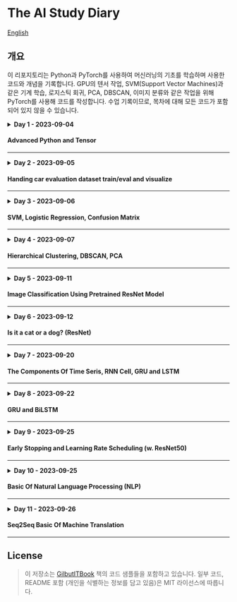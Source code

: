 # The AI Study Diary

[English](./README_en.md)

## 개요

이 리포지토리는 Python과 PyTorch를 사용하여 머신러닝의 기초를 학습하며 사용한 코드와 개념을 기록합니다.
GPU의 텐서 작업, SVM(Support Vector Machines)과 같은 기계 학습, 로지스틱 회귀, PCA, DBSCAN, 이미지 분류와 같은 작업을 위해
PyTorch를 사용해 코드를 작성합니다. 수업 기록이므로, 목차에 대해 모든 코드가 포함되어 있지 않을 수 있습니다.


<details>
    <summary><b>Day 1 - 2023-09-04</b></summary>

- OOP 기본 개념
    - 스페셜 메소드
    - `super()` 및 클래스 상속

#### 스칼라? 벡터? 텐서?

- Scala [x]
- Vector [x, y]
- Tensor [x, y, ...z]

#### GPU에서의 PyTorch

```python
import torch

# !!! Before !!!
print(torch.cuda.is_available())  # 참이여야 합니다.

# cuda:n 형식으로 작성합니다. n은 GPU의 인덱스 번호입니다.
ex = torch.tensor([[1, 2], [3, 4]], device="cuda:0")
res = ex.to("cpu").numpy()
print(res)
```

#### Shape 조작하기

```python
import torch

a = torch.tensor([[1, 2, 3, 4], [5, 6, 7, 8]], dtype=torch.int8)
b = torch.tensor([[1, 2, 3, 4], [5, 6, 7, 8]], dtype=torch.int8)

c = a + b

print(c.shape)
print(c.view(8, 1))
print(c.view(1, 8))
```

</details>

#### Advanced Python and Tensor

---

<details>
    <summary><b>Day 2 - 2023-09-05</b></summary>


---
### 코드 목차
- Numpy
    - 배열
    - 인덱싱
    - 배열을 텐서로 변환하기
- Pandas
- Matplotlib
- 자동차 평가 데이터 세트 (w. PyTorch)
    - Data
        - Preprocessing
        - Visualization
    - Model
        - Training
        - Evaluation

</details>

#### Handing car evaluation dataset train/eval and visualize

---
<details>
    <summary><b>Day 3 - 2023-09-06</b></summary>

- Pandas
    - 데이터프레임
- 기본적인 머신러닝 개념 복습하기
- 서포트 벡터 머신 `(SVM)`
- `비선형`과 `선형 분류`
- `로지스틱 회귀`를 사용한 숫자 예측
- `혼동 행렬`에 대하여

*선형 분류*는 *비선형 분류*보다 빠르지만, 만약 데이터가 선형적으로 분포되어 있지 않다면, 선형 회귀는 사용될 수 없습니다.
이 경우, *비선형 회귀*를 사용해야만 합니다.

> 키워드 :  
> KNN, SVN, 결정트리, 선형희귀, 로지스틱 회귀
>
> ex) 비지도 학습이 아닌것은?

- DBSCAN / PCA
    - 밀도 기반으로 군집을 분석하고 시각화 후 하이퍼 파라미터를 변경하여 나타나는 현상 확인
        - 하이퍼 파라미터를 큰 폭으로 변경하니 클러스터의 많은 부분이 무시됨
    - 차원이 축소된 데이터 핸들링
    - 범례 및 기타 matplotlib 구성

</details>

#### SVM, Logistic Regression, Confusion Matrix

---
<details>
    <summary><b>Day 4 - 2023-09-07</b></summary>

### 간단 머신러닝 개념
- 지도
    - KNN
        - 입력된 값이 훈련된 값의 집합과 인접한지 비교함
    - SVM
        - 데이터의 집합 사이에 선을 그어 구분하는데 선의 margin을
          gamma과 c(cost)를 조절하여 결정함.
    - 결정트리
    - 회귀
        - Iris 꽃의 종류, 타이타닉 생존자 등
    - 선형 회귀
        - 말그대로 선만 긋기떄문에 속도가 빠르지만 정확도가 떨어짐
    - 로지스틱 회귀
        - 곡선을 그릴 수 있으며, 당연히 속도가 느려지고 정확도가 비교적 높음
- 비지도
    - 계층 군집화(Hierarchical Clustering)
        - 개별 개체들을 하나의 클러스터로 보고, 가까운 클러스터끼리 합치면서 클러스터의 개수를 줄여 나가는 방식입니다.
    - DBSCAN
        - 밀도 기반의 군집화 알고리즘으로, 밀도가 높은 부분을 클러스터로 인식합니다.
    - PCA (Principal Component Analysis)
        - 다차원의 데이터를 시각화하거나 차원을 축소할 때 주로 사용되는 비지도학습 방법입니다.
### CNN, DNN 코드 코멘트
- 'FashionMNIST'을 처리하는 CNN과 DNN 모델 작성, 각 epoch당 진행 상황 (iteraction, loss, accuracy)을 출력시켜 학습 과정을 확인.
- CNN은 데이터가 약간만 달라져도 정확도가 떨어지기에 의미가 없음.
- DNN은 데이터가 달라져도 정확도가 높은 편임.
하지만 학습 데이터에 한해선 CNN과 DNN 모두 iteration이 2만까지 늘어나도 정확도는 비슷했음 (CNN 89%, DNN 90%)

### 전이학습 - Transfer Learning

- 미리 학습된 모델을 가져와서 사용함.
- 데이터셋을 불러와 `전처리 -> 모델 불러오기 -> 최적화/손실 함수 선언 -> 추가 학습 -> 테스트` 과정을 거쳐 모델을 추가학습 시키는 코드를 작성함.
- 테스트를 거쳐 예측 결과를 기반으로 손실을 계삲고 최적화 과정을 거쳐 epoch를 반복함.
    - 최고의 정확도를 가지는 모델을 저장함.
</details>

#### Hierarchical Clustering, DBSCAN, PCA

---


<details>
    <summary><b>Day 5 - 2023-09-11</b></summary>

# 사전훈련된 ResNet 모델을 사용하여 이미지 분류하기

### 왜 주피터가 필요한가요?

- 주피터는 IPython (Interactive Python) 기반입니다.
- 기본적으로, 한번 실행된 파이썬 스크립트는 실행이 끝나면 사라집니다.
- 주피터를 사용하면 파이썬 스크립트의 출력을 유지하고 나중에 다시 실행할 수 있습니다. (메모리에 유지)
- 머신 러닝 코드는 보통 한 함수 호출로 인해 많은 시간을 소모합니다.
    - 따라서, 함수의 출력을 저장하여 시간을 아낄 수 있게 됩니다.

### 사전 훈련된 ResNet 모델을 사용한 고양이와 개 분류

- 훈련 데이터로부터 고양이와 개 이미지를 로드합니다.
- 이미지 분류를 위해 사전 훈련된 ResNet 모델을 활용합니다.
- 효율성을 높이기 위해 데이터셋에 변형을 적용합니다.
- 모델의 마지막 층을 두 클래스(고양이와 개)에 맞게 커스터마이징합니다.
- 주어진 에포크 수 동안 데이터셋을 반복하는 사용자 정의 훈련 함수 `train_model`을 정의합니다.
- `train_model` 내에서, 계산된 손실에 기초하여 모델 가중치를 조정하고 최상의 모델 상태를 추적합니다.
- 나중에 사용할 수 있도록 최상의 모델 상태를 저장합니다.

### 저장된 모델을 사용한 이미지 평가

- 훈련 과정 후에는 `eval_model()` 함수를 사용하여 테스트 데이터 세트에 대한 모델 성능을 평가합니다.
- 훈련 중에 저장된 모든 모델을 로드하고 모델의 예측 정확도를 평가합니다.
- 정확도가 가장 높은 모델을 식별하여 저장합니다.

</details>

#### Image Classification Using Pretrained ResNet Model

---

<details>
    <summary><b>Day 6 - 2023-09-12</b></summary>

- 모든 이미지를 정규화하는 `ImageTransform` 유틸리티 클래스를 사용하여 사진의 크기를 일괄되게 변경하고, 학습(train)과 검증(vaild) 데이터를 분리합니다.
    - 데이터의 방향에 과적합 되지 않도록 이미지의 절반을 뒤집어서 학습 데이터를 늘립니다.
        - 검증 과정에선 회전이 필요 없으므로 `RandomHorizeontalFlip()`을 사용하지 않습니다.
- 학습 데이터가 너무 많으므로 400개의 사진만 학습용으로 사용합니다.
- 불러오는 과정에서 `os.path.join()` 함수를 사용하여 경로를 합쳐 정확하게 불러옵니다.
- 데이터셋을 불러오는 코드 중 `cv2.cvtColor(img, cv2.COLOR_BGR2RGB)` 라는 코드는 OpenCV가 RGB가 아닌 BGR 값을 사용하기 때문에 색상을 변환하기 위한 과정입니다. (책의
  예제에서 `cv2`로 이미지를 불러오기에 따라했지만 효율적이지 못한 방법입니다.)
- 라벨의 이름을 학습 데이터 폴더의 하위 디렉토리 이름으로 설정합니다.
    - 이 과정에서 운영체제에 따라 separator가 다르므로 `os.path.sep`을 사용합니다.
        - `abel = img_path.split(path.sep)[-len(path.sep)].split('.')[0]`
- 학습 결과, 정확도가 높진 않지만 유의미한 결과를 보여주었습니다.

</details>

#### Is it a cat or a dog? (ResNet)

---

<details>
    <summary><b>Day 7 - 2023-09-20</b></summary>

### 개요
오늘은 좀 더 다양한 종류의 데이터셋을 다루기 위해 순환 신경망(RNN)에 대해 학습하였습니다.  
시계열, RNN의 기본, Long Short-Term Memory (LSTM) 그리고 Gated Recurret Units (GRU)에 대해 다룹니다.  

### 시계열 문제
- AR 모델
  - 자기 자신의 과거를 사용하여 미래를 예측하는 모델
- MA 모델
  - 자기 자신의 과거 오차를 사용하여 미래를 예측하는 모델
- ARMA 모델
  - AR과 MA 모델을 합친 모델
- ARIMA 모델  <-- 이걸로 예측을 진행 = ~~똥이였음~~
  - ARMA 모델에 추세를 예측하는 모델

### RNN
기본 RNN 셸은 'X', 이전 은닉 상태 'h'를 받아 '0'과 다음 은닉 상태 'h'를 출력합니다.
```python
class BasicRNNCell(nn.Module):
    def __init__(self, input_size, hidden_size, output_size):
        super(RNNCell, self).__init__()
        self.hidden_size = hidden_size
        self.i2h = nn.Linear(input_size + hidden_size, hidden_size)
        self.i2o = nn.Linear(input_size + hidden_size, output_size)
        
    
    def forward(self, input_, hidden):
        combined = torch.cat((input_, hidden), 1)
        hidden = self.i2h(combined)
        output = self.i2o(combined)
        return output, hidden
    
    def initHidden(self):
        return torch.zeros(1, self.hidden_size)
```

### LSTM
LSTM은 RNN 셸과 비슷하게 생겼지만 다음 셸로 전달되는 "셸 상태"로 다음 은닉 상태를 관리합니다.  
기존 RNN과의 차이는 셸 상태가 네트워크가 상태를 업데이트, 관리하고 불필요한 정보를 *__잊어버릴 가능성__* 이 생깁니다.  

```python
lstm = nn.LSTM(input_size=input_dim, hidden_size=hidden_dim, num_layers=n_layers)  # LSTM
linear = nn.Linear(hidden_dim, output_dim)  # Output layer
```
    
### GRU
Gated Recurrent Unit (GRU)는 단일 업데이트 게이트에  "forget" 게이트와 "input" 게이트를 결합하여 셸 상태와 은닉 상태를 병합하여 과적합을 방지하는 효과를 낼 수 있습니다.

```python
gru = nn.GRU(input_size=input_dim, hidden_size=hidden_dim, num_layers=n_layers)  # GRU layer
linear = nn.Linear(hidden_dim, output_dim)  # Output layer
```

다양한 종류의 RNN 변종 방법들이 있지만 어떠한 데이터셋이 어떤 방법이 가장 적합한지는 경우에 따라 다르기에 이에 맞춰서 잘 선택하는 것이 중요합니다.


</details>

#### The Components Of Time Seris, RNN Cell, GRU and LSTM

---

<details>
<summary><b>Day 8 - 2023-09-22</b></summary>


오늘은 GRU (Gated Recurrent Unit)와 BiLSTM (Bidirectional Long Short-Term Memory)에 대해 알아보았습니다.  
GRU는 기본적으로 LSTM의 단순화 버전으로, 정확도는 약간 낮지만 컴퓨팅 비용이 더 적은 모델입니다.   
BiLSTM(양방향 RNN 이라고도 함)는 정보를 두 가지 방향(과거와 미래)에서 수집하여 시퀀스의 각 지점에서 더 많은 컨텍스트를 제공해 LSTM의 성능을 향상시킵니다.

### GRU 구현

GRU는 LSTM의 변형으로, 복잡성을 줄이고 계산 효율성을 향상시키기 위해 게이트의 수를 줄였습니다.   
데이터셋에 대해 꽤 높은 정확도를 확인할 수 있었습니다.

### BiLSTM 구현

BiLSTM은 기본 LSTM 구조를 개선한 모델로, 맥락의 가중치를 두 개의 방향(과거와 미래)에 걸쳐 분배하는 능력을 가지고 있습니다.
하지만 BiLSTM의 경우에는 데이터셋이 대해 적합하지 않아(과거와 미래에 대한 영향이 없거나 적음), 낮은 정확도를 보였습니다.

### 결론

- GRU는 LSTM보다 더 적은 계산 비용으로 비슷한 정확도를 제공합니다.
- BiLSTM은 시간에 대해 유의미한 결과를 가지는 데이터셋애 대해 더 적합합니다.

## 성능 최적화
아래는 모델 학습을 위한 최적화 방법에 대해 코드 내외적인 부분을 다룹니다.
### 데이터 최적화
- 최대한 많은 데이터 학습하기
  - 딥러닝이나 머신러닝 알고리즘은 데이터 양이 많을수록 성능이 좋아집니다. 가능한 많은 데이터를 수집하는게 1순위 입니다.
- 데이터 생성하기
  - 많은 데이터를 수집할 수 없는 경우, 데이터를 만들어 사용할 수 있습니다. 이미지를 회전하거나, 다양한 형태로 변형시켜서 학습에 이용합니다.
- 데이터 범위 조정하기 (Scale)
  - 예를 들어, 활성 함수로 시그모이드를 사용한다면 데이터셋의 범위를 0~1의 값을 갖도록 하고, 하이퍼볼릭 탄젠트를 사용한다면 데이터셋의 범위를 -1~1로 만들 수 있습니다.
- 기타
  - 정규화, 규제화, 표준화 등 설명하지 않은 다양한 방법들이 많이 존재합니다.

### 알고리즘

머신러닝 및 딥러닝을 위한 다양한 알고리즘들 중 우리가 선택하는 알고리즘이 최적의 알고리즘이 아닐 수 있습니다.  
예를 들어 오늘 구현한 BiLSTM의 경우, 과거와 미래의 정보가 현재에 영향을 끼치도록 되어있지만, 실제로 사용해보니 GRU에 비해 정확도가 떨어지는걸 확인할 수 있었습니다.  
자신의 상황과 데이터셋에 맞는 알고리즘을 잘 고르는 것도 최적화 방법 중 하나입니다.  

### 알고리즘 튜닝
성능 향상이 어느 순간 맞추었다면 원인을 분석해야 합니다.  
테스트를 통해 모델을 평가하고 과적합이나 기타 요인으로 이해 성능 향상에 문제가 있는지 확인하여 인사이트를 얻을 수 있습니다.  
  
이를 위해 가중치, 학습률, 에포크 수, 배치 크기 등을 조정할 수 있습니다.  


### GPU
MATLAB처럼 연산을 많이 해야하는 재귀 직렬 연산을 수행할 때 CPU보다 GPU가 더 빠릅니다.  
CPU는 순차적 연산에 강점을 가지지만, 복잡한 역전파 같은 미적분은 병렬 연산을 해야만 속도가 빨라집니다.  
벙렬 연산은 ML 및 DL에서 빠질 수 없는 요인입니다.

### 하이퍼파라미터

- 정규화: 특정 범위로 데이터를 제한하는 것을 의미합니다.
  - 예를 들어, 픽셀 정보에서 0~255 사이의 값을 나타날때 이를 255로 나누면 0~10의 사이의 값으로 정규화 됩니다.
- 규제화: 모델의 복잡성을 줄이기 위해 제약을 두는 방법입니다.
  - Dropout, Early Stopping 등이 있습니다.
- 배치 정규화
  - [2015년에 발표된 논문](https://arxiv.org/abs/1502.03167)에서 설명된 기법으로 기울기 소멸, 기울기 폭발을 해결합니다.

</details>

#### GRU and BiLSTM

---

<details>
    <summary><b>Day 9 - 2023-09-25</b></summary>

오늘은 early-stopping과 learning rate scheduling에 대해 알아봤습니다.

- **Early Stopping:** 딥러닝에서 early stopping은 오버핏팅을 방지하기 위한 방법 중 하나입니다.
    - validation loss가 개선되지 않는다고 판단되면 학습을 중단하고 가장 낮은 loss를 가진 파라미터를 유지하기 위해 사용합니다.

```python
class EarlyStopping():
    def __init__(self, patience=5, verbose=True, delta=0, path='ckpt.pt'):

    # ...
    def __call__(self, val_loss, model):

    # ...
    def save_ckpt(self, val_loss, model):
# ...
```

Resnet50에서 아래와 같이 통합시켰습니다.

```python
early_stopping = EarlyStopping()
for epoch in range(n_epochs):
    # ...
    # training and validation happen here
    # ...
    early_stopping(val_loss, model)
    if early_stopping.early_stop:
        print('Early stopping')
        break
```

- **Learning Rate Scheduling:** 학습 속도를 동적으로 조절하기 위해 사용합니다.
    - PyTorch에서는 이를 위해 torch.optim.lr_scheduler를 사용합니다.
    - 이번 경우에선 ReduceLR0nPlateau를 사용했는데, 이것은 validation loss가 개선되지 않는 경우 학습률을 조정합니다.

```python
scheduler = torch.optim.lr_scheduler.ReduceLROnPlateau(optimizer, 'min')
for epoch in range(n_epochs):
    # ...
    # training and validation happen here
    # ...
    scheduler.step(val_loss)
```

확실히 early-stopping 또는 LR Scheduling 중 어느 하나만 사용하는 것 보단 함께 사용하는게 더 좋은 결과를 보여줍니다.

</details>

#### Early Stopping and Learning Rate Scheduling (w. ResNet50)

---

<details>
    <summary><b>Day 10 - 2023-09-25</b></summary>

### 관련 용어

- **말뭉치 (Corpus):** 자연어 처리 모델을 학습 시키기 위한 데이터 표본을 추출한 집합
- **토큰 (Token):** 자연어 처리를 위해 데이터를 작은 단위로 나눈 단위
    - **토큰화 (Tokenization):** 텍스트를 문장, 단어로 분리하는 것을 의미하며, 이 단계를 거치면 텍스트가 단어 단위로 분리됨
- **불용어 (Stopword):** 자연어 처리를 위해 무시할 수 있는 단어
    - "a", "the", "she", "he" 너무 자주 등장하는 빈도로 인해 성능에 영향을 미치기에 미리 제거하는 전처리 과정을 거침
- **어간 추출 (Stemming):** 단어의 어간을 추출하는 과정
    - "learning" -> "learn", "learned" -> "learn"
- **품사 태깅 (part-of-speech tagging):** 단어의 품사를 태깅하는 과정
    - 이 과정을 위해 NLTK 라이브러리를 사용합니다.

```mermaid
graph LR
    I["I (PRP)"] --> am["am (VBP)"]
    am --> a["a (DT)"]
    a --> student["student (NN)"]
```

### [KoNLPy](https://github.com/konlpy/konlpy)

[NoNLPy](https://github.com/konlpy/konlpy는 한국어 처리를 위한 파이썬 라이브러리인데,
기존에 공개된 Twitter, Mecab, Hannanum 등을 포함하고 일관된 사용 경험을 제공하는 오픈소스 라이브러리입니다.

JDK가 설치되어 있어야 하며, `JAVA_HOME` 환경 변수가 필요합니다.  
`/path/to/jdk/bin/server`를 `JAVA_HOME`으로 지정하여야 합니다.

#### NLTK IPYNB

오늘 노트북은 다음과 같은 순서로 데이터를 전처리 합니다.

- 문장을 토큰화합니다.
    - `nltk`의 기본 tokenizer, WordPunctTokenizer 그리고 transformers의 AutoTokenizer와 비교합니다.
- twitter로 csv 데이터를 전처리합니다.
    - 이 과정에서 불용어를 제거합니다.
- 간단하게 학습을 진행하기 위해 학습 데이터셋과 테스트 데이터셋으로 나누고 표준화 합니다.

</details>

#### Basic Of Natural Language Processing (NLP)

---


<details>
<summary><b>Day 11 - 2023-09-26</b></summary>

오늘은 자연어처리에서의 Seq2Seq, LSTM을 활용한 챗봇에 대해 알아보았습니다.

Seq2Seq는 입력 시퀀스와 출력 시퀀스 길이가 다를 수 있으며,
출력 시퀀스의 일부 또는 전체가 입력 시퀀스에 의존할 수 있다는 점에서 다른 머신러닝 문제와 구분됩니다.
이러한 특성 때문에 이 모델은 챗봇, 번역 등 다양한 분야에서 사용됩니다.

LSTM을 통한 챗봇 구현은 PyTorch 프레임워크를 사용하여 진행되었습니다.
`nn.Module`로부터 상속 받는 `Encoder(RNN)`, `Decoder(RNN)`, 그리고 `Seq2Seq` 클래스가 구현했습니다..

이번 구현에서는 학습 과정에서 Teacher Forcing이라는 전략을 활용했습니다.
이는 Decoder의 예측이 틀렸을 경우 이를 사용하지 않고, 실제 target 값을 다음 input으로 사용하는 전략을 의미합니다.

이후 학습된 모델을 이용하여 새로운 문장에 대한 답변을 생성하는 `generateResponse` 함수가 구현했습니다.
이를 통해 사용자 입력에 대한 챗봇의 답변을 얻을 수 있습니다.

또한, Seq2Seq 디코더는 자신의 예측을 기반으로 다음 단어를 예측하므로, 시작 토큰을 초기 입력으로 제공해야 합니다.
이후 각 단계는 전 단계에서 예측한 단어를 입력으로 받습니다.

Seq2Seq 모델은 비교적 단순한 챗봇 구현부터 복잡한 기계번역까지 다양하게 사용되기 때문에,
앞으로의 작업에 있어 중요한 도구가 될 것입니다.

기계번역과 GPT형 모델의 기본 구현에 대해 알아보는 과정으로써, 일상적인 부분과 가까운 내용이라 더욱 흥미로웠습니다.

</details>

#### Seq2Seq Basic Of Machine Translation

---

## License

> 이 저장소는 [GilbutITBook](https://github.com/gilbutITbook/080289) 책의
> 코드 샘플들을 포함하고 있습니다.
> 일부 코드, README 포함 (개인을 식별하는 정보를 담고 있음)은 MIT 라이선스에 따릅니다.